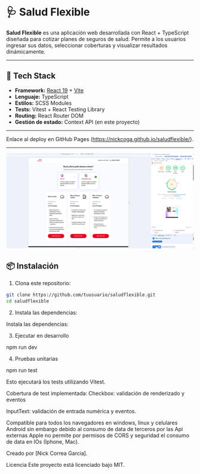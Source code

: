 # 🩺 Salud Flexible

**Salud Flexible** es una aplicación web desarrollada con React + TypeScript diseñada para cotizar planes de seguros de salud. Permite a los usuarios ingresar sus datos, seleccionar coberturas y visualizar resultados dinámicamente.

---

## 🚀 Tech Stack

- **Framework:** [React 19](https://reactjs.org/) + [Vite](https://vitejs.dev/)
- **Lenguaje:** TypeScript
- **Estilos:** SCSS Modules
- **Tests:** Vitest + React Testing Library
- **Routing:** React Router DOM
- **Gestión de estado:** Context API (en este proyecto)

---

Enlace al deploy en GitHub Pages (https://nickcoga.github.io/saludflexible/).

---

![alt text](image.png)

## 📦 Instalación

1. Clona este repositorio:

```bash
git clone https://github.com/tuusuario/saludflexible.git
cd saludflexible
```

2. Instala las dependencias:

Instala las dependencias:

3. Ejecutar en desarrollo

npm run dev

4. Pruebas unitarias

npm run test

Esto ejecutará los tests utilizando Vitest.

Cobertura de test implementada:
Checkbox: validación de renderizado y eventos

InputText: validación de entrada numérica y eventos.

Compatible para todos los navegadores en windows, linux y celulares Android sin embargo debido al consumo de data de terceros por las Api externas
Apple no permite por permisos de CORS y seguridad el consumo de data en IOs (Iphone, Mac).

Creado por [Nick Correa Garcia].

Licencia
Este proyecto está licenciado bajo MIT.

